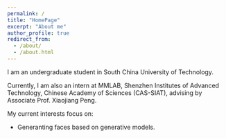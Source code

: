 ```yaml
---
permalink: /
title: "HomePage"
excerpt: "About me"
author_profile: true
redirect_from: 
  - /about/
  - /about.html
---
```


I am an undergraduate student in South China University of Technology.

Currently, I am also an intern at MMLAB, Shenzhen Institutes of Advanced Technology, Chinese Academy of Sciences (CAS-SIAT), advising by Associate Prof. Xiaojiang Peng. 

My current interests focus on:  
  * Generanting faces based on generative models.
